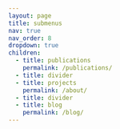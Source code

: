 ```yaml
---
layout: page
title: submenus
nav: true
nav_order: 8
dropdown: true
children:
  - title: publications
    permalink: /publications/
  - title: divider
  - title: projects
    permalink: /about/
  - title: divider
  - title: blog
    permalink: /blog/
---
```

